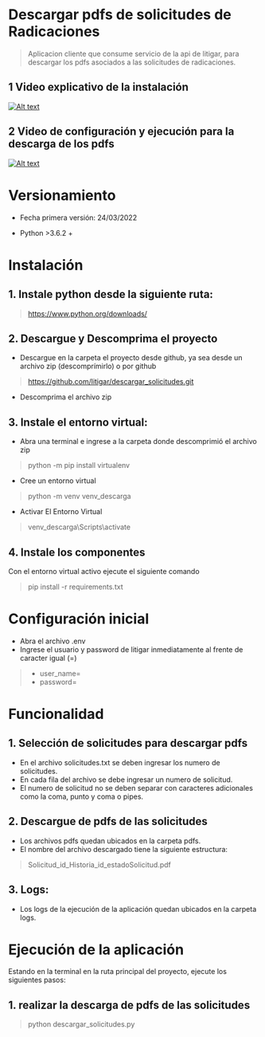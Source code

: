 # Descargar pdfs de solicitudes de Radicaciones
> Aplicacion cliente que consume servicio de la api de litigar, para descargar los pdfs asociados a las solicitudes de radicaciones.
## 1 Video explicativo de la instalación
[![Alt text](https://img.youtube.com/vi/TWMNQ5hEILA/0.jpg)](https://www.youtube.com/watch?v=TWMNQ5hEILA)
## 2 Video de configuración y ejecución para la descarga de los pdfs
[![Alt text](https://img.youtube.com/vi/im43fsOfZSg/0.jpg)](https://www.youtube.com/watch?v=im43fsOfZSg)
# Versionamiento
- Fecha primera versión: 24/03/2022
* Python >3.6.2 +
# Instalación
## 1. Instale python desde la siguiente ruta:
> https://www.python.org/downloads/
## 2. Descargue y Descomprima el proyecto
- Descargue en la carpeta el proyecto desde github, ya sea desde un archivo zip (descomprímirlo) o por github
> https://github.com/litigar/descargar_solicitudes.git
- Descomprima el archivo zip 
## 3. Instale el entorno virtual:
- Abra una terminal e ingrese a la carpeta donde descomprimió el archivo zip
> python -m pip install virtualenv
- Cree un entorno virtual
> python -m venv venv_descarga
- Activar El Entorno Virtual
> venv_descarga\Scripts\activate
## 4. Instale los componentes
Con el entorno virtual activo ejecute el siguiente comando
> pip install -r requirements.txt
# Configuración inicial
- Abra el archivo .env
- Ingrese el usuario y password de litigar inmediatamente al frente de caracter igual (=)
> - user_name=
> - password=
# Funcionalidad
## 1. Selección de solicitudes para descargar pdfs
- En el archivo solicitudes.txt se deben ingresar los numero de solicitudes.
- En cada fila del archivo se debe ingresar un numero de solicitud.
- El numero de solicitud no se deben separar con caracteres adicionales como la coma, punto y coma o pipes.
## 2. Descargue de pdfs de las solicitudes
- Los archivos pdfs quedan ubicados en la carpeta pdfs.
- El nombre del archivo descargado tiene la siguiente estructura:
> Solicitud_id_Historia_id_estadoSolicitud.pdf
## 3. Logs:
- Los logs de la ejecución de la aplicación quedan ubicados en la carpeta logs.
# Ejecución de la aplicación
Estando en la terminal en la ruta principal del proyecto, ejecute los siguientes pasos:
## 1. realizar la descarga de pdfs de las solicitudes
> python descargar_solicitudes.py

